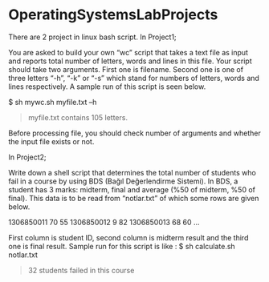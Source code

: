 # OperatingSystemsLabProjects
There are 2 project in linux bash script.
In Project1;

You are asked to build your own “wc” script that takes a text file as input and reports total number of letters, words and lines in this file. Your script should take two arguments. First one is filename. Second one is one of three letters “-h”, “-k” or “-s” which stand for numbers of letters, words and lines respectively. A sample run of this script is seen below.

$ sh mywc.sh myfile.txt –h
> myfile.txt contains 105 letters.

Before processing file, you should check number of arguments and whether the input file exists or not.

In Project2;

Write down a shell script that determines the total number of students who fail in a course by using BDS (Bağıl Değerlendirme Sistemi). In BDS, a student has 3 marks: midterm, final and average (%50 of midterm, %50 of final). This data is to be read from “notlar.txt” of which some rows are given below.

1306850011	70	55
1306850012	9	  82
1306850013	68	60
…

First column is student ID, second column is midterm result and the third one is final result. Sample run for this script is like :
$ sh calculate.sh notlar.txt
> 32 students failed in this course

